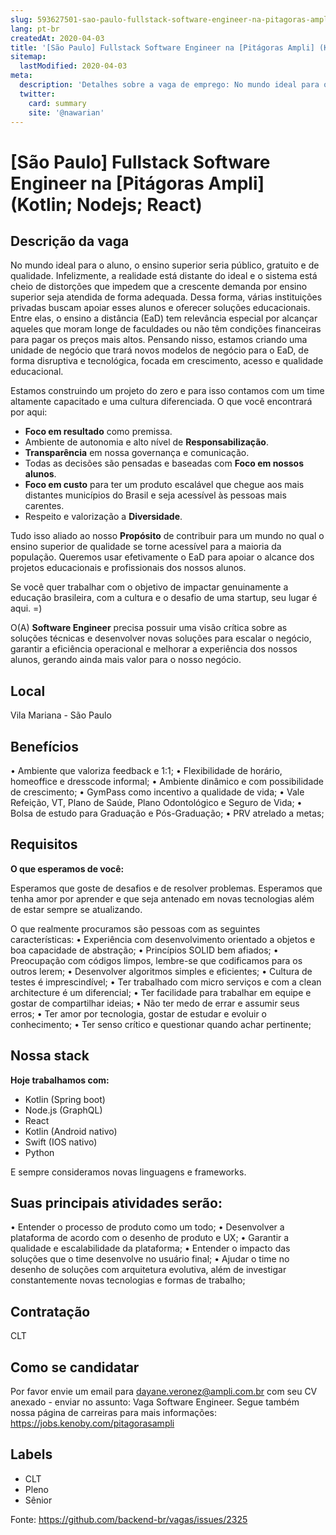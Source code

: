 ```yaml
---
slug: 593627501-sao-paulo-fullstack-software-engineer-na-pitagoras-ampli-kotlin-nodejs-react
lang: pt-br
createdAt: 2020-04-03
title: '[São Paulo] Fullstack Software Engineer na [Pitágoras Ampli] (Kotlin; Nodejs; React) - Vaga de Emprego'
sitemap:
  lastModified: 2020-04-03
meta:
  description: 'Detalhes sobre a vaga de emprego: No mundo ideal para o aluno, o ensino superior seria público, gratuito e de qualidade. Infelizmente, a realidade está distante do ideal e o sistema está cheio de distorções que impedem que a crescente demanda por ensino superior seja atendida de forma adequada.  Dessa forma, várias instituições privadas buscam apoiar esses alunos e oferecer soluções educacionais. Entre elas, o ensino a distância (EaD) tem relevância especial por alcançar aqueles que moram longe de faculdades ou não têm condições financeiras para pagar os preços mais altos.  Pensando nisso, estamos criando uma unidade de negócio que trará novos modelos de negócio para o EaD, de forma disruptiva e tecnológica, focada em crescimento, acesso e qualidade educacional.  Estamos construindo um projeto do zero e para isso contamos com um time altamente capacitado e uma cultura diferenciada. O que você encontrará por aqui:  - **Foco em resultado** como premissa. - Ambiente de autonomia e alto nível de **Responsabilização**. - **Transparência** em nossa governança e comunicação. - Todas as decisões são pensadas e baseadas com **Foco em nossos alunos**. - **Foco em custo** para ter um produto escalável que chegue aos mais distantes municípios do Brasil e seja acessível às pessoas mais carentes. - Respeito e valorização a **Diversidade**.  Tudo isso aliado ao nosso **Propósito** de contribuir para um mundo no qual o ensino superior de qualidade se torne acessível para a maioria da população. Queremos usar efetivamente o EaD para apoiar o alcance dos projetos educacionais e profissionais dos nossos alunos. Se você quer trabalhar com o objetivo de impactar genuinamente a educação brasileira, com a cultura e o desafio de uma startup, seu lugar é aqui. =) O(A) **Software Engineer** precisa possuir uma visão crítica sobre as soluções técnicas e desenvolver novas soluções para escalar o negócio, garantir a eficiência operacional e melhorar a experiência dos nossos alunos, gerando ainda mais valor para o nosso negócio.'
  twitter:
    card: summary
    site: '@nawarian'
---
```


# [São Paulo] Fullstack Software Engineer na [Pitágoras Ampli] (Kotlin; Nodejs; React)

## Descrição da vaga 

 No mundo ideal para o aluno, o ensino superior seria público, gratuito e de qualidade. Infelizmente, a realidade está distante do ideal e o sistema está cheio de distorções que impedem que a crescente demanda por ensino superior seja atendida de forma adequada. 
 Dessa forma, várias instituições privadas buscam apoiar esses alunos e oferecer soluções educacionais. Entre elas, o ensino a distância (EaD) tem relevância especial por alcançar aqueles que moram longe de faculdades ou não têm condições financeiras para pagar os preços mais altos. 
 Pensando nisso, estamos criando uma unidade de negócio que trará novos modelos de negócio para o EaD, de forma disruptiva e tecnológica, focada em crescimento, acesso e qualidade educacional. 

Estamos construindo um projeto do zero e para isso contamos com um time altamente capacitado e uma cultura diferenciada. O que você encontrará por aqui: 

- **Foco em resultado** como premissa. 
- Ambiente de autonomia e alto nível de **Responsabilização**. 
- **Transparência** em nossa governança e comunicação. 
- Todas as decisões são pensadas e baseadas com **Foco em nossos alunos**. 
- **Foco em custo** para ter um produto escalável que chegue aos mais distantes municípios do Brasil e seja acessível às pessoas mais carentes. 
- Respeito e valorização a **Diversidade**. 

Tudo isso aliado ao nosso **Propósito** de contribuir para um mundo no qual o ensino superior de qualidade se torne acessível para a maioria da população. Queremos usar efetivamente o EaD para apoiar o alcance dos projetos educacionais e profissionais dos nossos alunos.

Se você quer trabalhar com o objetivo de impactar genuinamente a educação brasileira, com a cultura e o desafio de uma startup, seu lugar é aqui. =)

O(A) **Software Engineer** precisa possuir uma visão crítica sobre as soluções técnicas e desenvolver novas soluções para escalar o negócio, garantir a eficiência operacional e melhorar a experiência dos nossos alunos, gerando ainda mais valor para o nosso negócio.

## Local

Vila Mariana - São Paulo

## Benefícios

• Ambiente que valoriza feedback e 1:1; 
• Flexibilidade de horário, homeoffice e dresscode informal; 
• Ambiente dinâmico e com possibilidade de crescimento; 
• GymPass como incentivo a qualidade de vida; 
• Vale Refeição, VT, Plano de Saúde, Plano Odontológico e Seguro de Vida; 
• Bolsa de estudo para Graduação e Pós-Graduação; 
• PRV atrelado a metas; 

## Requisitos
**O que esperamos de você:**

Esperamos que goste de desafios e de resolver problemas. Esperamos que tenha amor por aprender e que seja antenado em novas tecnologias além de estar sempre se atualizando.

O que realmente procuramos são pessoas com as seguintes características:
• Experiência com desenvolvimento orientado a objetos e boa capacidade de abstração;
• Princípios SOLID bem afiados;
• Preocupação com códigos limpos, lembre-se que codificamos para os outros lerem;
• Desenvolver algoritmos simples e eficientes;
• Cultura de testes é imprescindível;
• Ter trabalhado com micro serviços e com a clean architecture é um diferencial;
• Ter facilidade para trabalhar em equipe e gostar de compartilhar ideias;
• Não ter medo de errar e assumir seus erros;
• Ter amor por tecnologia, gostar de estudar e evoluir o conhecimento;
• Ter senso crítico e questionar quando achar pertinente;

## Nossa stack
**Hoje trabalhamos com:**

- Kotlin (Spring boot)
- Node.js (GraphQL)
- React
- Kotlin  (Android nativo)
- Swift (IOS nativo)
- Python

E sempre consideramos novas linguagens e frameworks.

## Suas principais atividades serão:

• Entender o processo de produto como um todo;
• Desenvolver a plataforma de acordo com o desenho de produto e UX;
• Garantir a qualidade e escalabilidade da plataforma;
• Entender o impacto das soluções que o time desenvolve no usuário final;
• Ajudar o time no desenho de soluções com arquitetura evolutiva, além de investigar constantemente novas tecnologias e formas de trabalho;

## Contratação

CLT

## Como se candidatar

Por favor envie um email para dayane.veronez@ampli.com.br com seu CV anexado - enviar no assunto: Vaga Software Engineer.
Segue também nossa página de carreiras para mais informações: https://jobs.kenoby.com/pitagorasampli

## Labels

- CLT
- Pleno
- Sênior


Fonte: https://github.com/backend-br/vagas/issues/2325